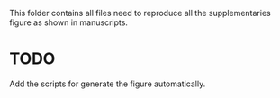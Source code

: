 This folder contains all files need to reproduce all the supplementaries figure as shown in manuscripts.

# TODO
Add the scripts for generate the figure automatically.
